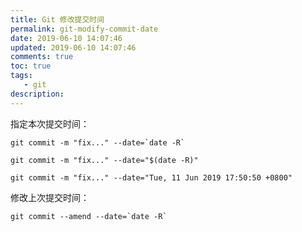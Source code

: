 ```yaml
---
title: Git 修改提交时间
permalink: git-modify-commit-date
date: 2019-06-10 14:07:46
updated: 2019-06-10 14:07:46
comments: true
toc: true
tags:
   - git
description:
---
```


指定本次提交时间：

```
git commit -m "fix..." --date=`date -R`

git commit -m "fix..." --date="$(date -R)"

git commit -m "fix..." --date="Tue, 11 Jun 2019 17:50:50 +0800"
```

<!-- more -->

修改上次提交时间：

```
git commit --amend --date=`date -R`
```
